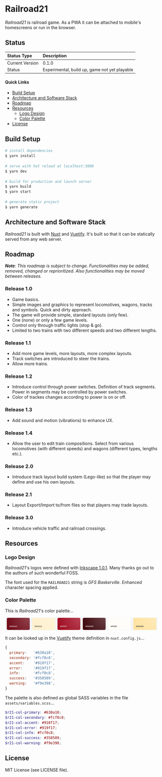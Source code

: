 # Railroad21

_Railroad21_ is railroad game. As a PWA it can be attached to mobile's homescreens or run in the browser.

## Status

| Status Type     | Description                                   |
| :-------------- | :-------------------------------------------- |
| Current Version | 0.1.0                                         |
| Status          | Experimental, build up, game not yet playable |

#### Quick Links

- [Build Setup](#build-setup)
- [Architecture and Software Stack](#architecture-and-software-stack)
- [Roadmap](#roadmap)
- [Resources](#resources)
  - [Logo Design](#logo-design)
  - [Color Palette](#color-palette)
- [License](#license)

## Build Setup

```bash
# install dependencies
$ yarn install

# serve with hot reload at localhost:3000
$ yarn dev

# build for production and launch server
$ yarn build
$ yarn start

# generate static project
$ yarn generate
```

## Architecture and Software Stack

_Railroad21_ is built with [Nuxt](https://nuxtjs.org/) and [Vuetify](https://vuetifyjs.com/en/). It's built so that it can be statically served from any web server.

## Roadmap

_**Note**: This roadmap is subject to change. Functionalities may be added, removed, changed or reprioritized. Also functionalities may be moved between releases._

### Release 1.0

- Game basics.
- Simple images and graphics to represent locomotives, wagons, tracks and symbols. Quick and dirty approach.
- The game will provide simple, standard layouts (only few).
- One (none) or only a few game levels.
- Control only through traffic lights (stop & go).
- Limited to two trains with two different speeds and two different lengths.

### Release 1.1

- Add more game levels, more layouts, more complex layouts.
- Track switches are introduced to steer the trains.
- Allow more trains.

### Release 1.2

- Introduce control through power switches. Definition of track segments. Power in segments may be controlled by power switches.
- Color of trackes changes according to power is on or off.

### Release 1.3

- Add sound and motion (vibrations) to enhance UX.

### Release 1.4

- Allow the user to edit train compositions. Select from various locomotives (with different speeds) and wagons (different types, lengths etc.).

### Release 2.0

- Introduce track layout build system (Lego-like) so that the player may define and use his own layouts.

### Release 2.1

- Layout Export/Import to/from files so that players may trade layouts.

### Release 3.0

- Introduce vehicle traffic and railroad crossings.

## Resources

### Logo Design

_Railroad21_'s logos were defined with [Inkscape 1.0.1](https://inkscape.org/). Many thanks go out to the authors of such wonderful FOSS.

The font used for the `RAILROAD21` string is _GFS Baskerville_. Enhanced character spacing applied.

### Color Palette

This is _Railroad21_'s color palette...

![Railroad21 Color Palette](./static/img/r21-color-palette.png)

It can be looked up in the [Vuetify](https://vuetifyjs.com/) theme definition in `nuxt.config.js`...

```js
{
  primary:   '#630a10',
  secondary: '#fcf0c8',
  accent:    '#910f17',
  error:     '#919f17',
  info:      '#fcf0c8',
  success:   '#350509',
  warning:   '#f9e398',
}
```

The palette is also defined as global SASS variables in the file `assets/variables.scss`...

```scss
$r21-col-primary: #630a10;
$r21-col-secondary: #fcf0c8;
$r21-col-accent: #910f17;
$r21-col-error: #919f17;
$r21-col-info: #fcf0c8;
$r21-col-success: #350509;
$r21-col-warning: #f9e398;
```

## License

MIT License (see LICENSE file).
